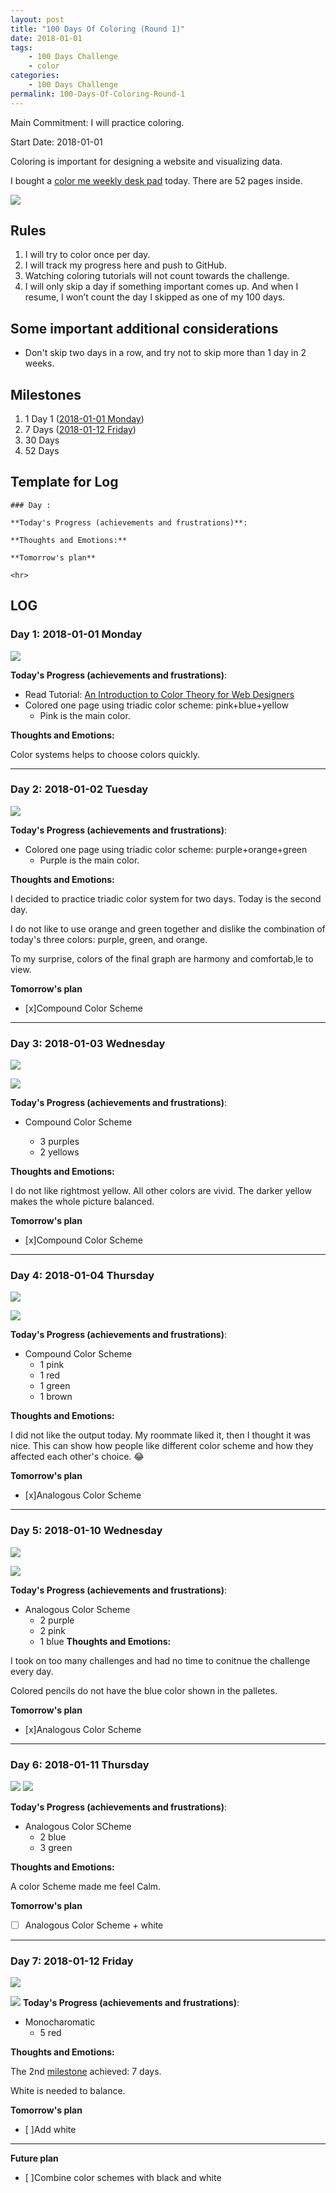 ```yaml
---
layout: post
title: "100 Days Of Coloring (Round 1)"
date: 2018-01-01
tags: 
	- 100 Days Challenge
	- color
categories: 
	- 100 Days Challenge
permalink: 100-Days-Of-Coloring-Round-1
---
```


Main Commitment: I will practice coloring. 

Start Date: 2018-01-01


<!-- more -->

Coloring is important for designing a website and visualizing data. 

I bought a [color me weekly desk pad](http://links.yingjiehu.com/ColorMeWeeklyDeskPad) today. There are 52 pages inside. 

[![](0-color-me-weekly-desk-pad.jpeg)](http://links.yingjiehu.com/ColorMeWeeklyDeskPad)

## Rules
1. I will try to color once per day. 
2. I will track my progress here and push to GitHub.
3. Watching coloring tutorials will not count towards the challenge.
5. I will only skip a day if something important comes up. And when I resume, I won’t count the day I skipped as one of my 100 days.

## Some important additional considerations

* Don't skip two days in a row, and try not to skip more than 1 day in 2 weeks.

## Milestones

1. 1 Day 1 ([2018-01-01 Monday](#Day-1-2018-01-01-Monday))
2. 7 Days ([2018-01-12 Friday](#Day-7-2018-01-12-Friday))
3. 30 Days
4. 52 Days

## Template for Log
```
### Day :

**Today's Progress (achievements and frustrations)**: 

**Thoughts and Emotions:**

**Tomorrow's plan**

<hr>
```


## LOG
### Day 1: 2018-01-01 Monday

![](2018-01-01-triadic-pink-blue-yellow.png)

**Today's Progress (achievements and frustrations)**: 

* Read Tutorial: [An Introduction to Color Theory for Web Designers](https://webdesign.tutsplus.com/articles/an-introduction-to-color-theory-for-web-designers--webdesign-1437)
* Colored one page using triadic color scheme: pink+blue+yellow
	* Pink is the main color.

**Thoughts and Emotions:**

Color systems helps to choose colors quickly.
<hr>

### Day 2: 2018-01-02 Tuesday

![](2018-01-02-triadic-purple-green-orange.png)

**Today's Progress (achievements and frustrations)**: 

* Colored one page using triadic color scheme: purple+orange+green
	* Purple is the main color.

**Thoughts and Emotions:**

I decided to practice triadic color system for two days. Today is the second day. 

I do not like to use orange and green together and dislike the combination of today's three colors: purple, green, and orange.

To my surprise, colors of the final graph are harmony and comfortab,le to view.

**Tomorrow's plan**

* [x]Compound Color Scheme

<hr>

### Day 3: 2018-01-03 Wednesday

![](2018-01-03-compound-color-scheme-purple.png)

![](2018-01-03-compound-color-scheme-purple-pink.png)

**Today's Progress (achievements and frustrations)**: 

* Compound Color Scheme

	* 3 purples
	* 2 yellows

**Thoughts and Emotions:**

I do not like rightmost yellow. All other colors are vivid. The darker yellow makes the whole picture balanced.

**Tomorrow's plan**

* [x]Compound Color Scheme

<hr>

### Day 4: 2018-01-04 Thursday

![](2018-01-04-compound-color-scheme-pink.png)

![](2018-01-04-compound-color-scheme-pink-green-red.png.png)

**Today's Progress (achievements and frustrations)**: 

* Compound Color Scheme
	* 1 pink
	* 1 red
	* 1 green
	* 1 brown

**Thoughts and Emotions:**

I did not like the output today. My roommate liked it, then I thought it was nice. This can show how people like different color scheme and how they affected each other's choice. 😂

**Tomorrow's plan**

* [x]Analogous Color Scheme

<hr>


### Day 5: 2018-01-10 Wednesday

![](2018-01-10-analogous-blue-purple-pink.png)

![](2018-01-10-analogous-blue-purple-pink-coloring.png)

**Today's Progress (achievements and frustrations)**: 

* Analogous Color Scheme
	* 2 purple
	* 2 pink
	* 1 blue
**Thoughts and Emotions:**

I took on too many challenges and had no time to conitnue the challenge every day.

Colored pencils do not have the blue color shown in the palletes.

**Tomorrow's plan**

* [x]Analogous Color Scheme

<hr>

### Day 6: 2018-01-11 Thursday

![](2018-01-11-analogous-blue-green.png)
![](2018-01-11-analogous-blue-green-coloring.png)

**Today's Progress (achievements and frustrations)**: 

* Analogous Color SCheme
	* 2 blue
	* 3 green

**Thoughts and Emotions:**

A color Scheme made me feel Calm.

**Tomorrow's plan**

* [ ] Analogous Color Scheme + white

<hr>

### Day 7: 2018-01-12 Friday

![](2018-01-12-monochromatic-red.png)

![](2018-01-12-monochromatic-red-coloring.png)
**Today's Progress (achievements and frustrations)**: 

* Monocharomatic
	* 5 red

**Thoughts and Emotions:**

The 2nd [milestone](#Milestones) achieved: 7 days.

White is needed to balance.

**Tomorrow's plan**

* [ ]Add white

<hr>

**Future plan**

* [ ]Combine color schemes with black and white

